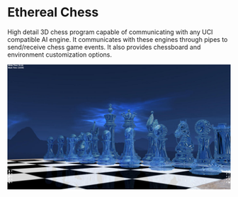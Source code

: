 # Ethereal Chess

High detail 3D chess program capable of communicating with any UCI compatible AI engine. It communicates with these engines through pipes to send/receive chess game events. It also provides chessboard and environment customization options.

![img](img.jpg)
